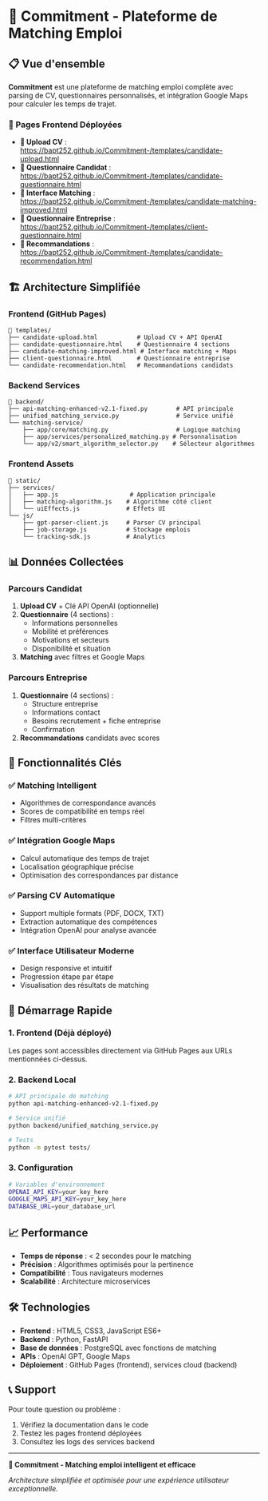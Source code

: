 # 🎯 Commitment - Plateforme de Matching Emploi

## 📋 Vue d'ensemble

**Commitment** est une plateforme de matching emploi complète avec parsing de CV, questionnaires personnalisés, et intégration Google Maps pour calculer les temps de trajet.

### 🚀 Pages Frontend Déployées

- **📄 Upload CV** : https://bapt252.github.io/Commitment-/templates/candidate-upload.html
- **📝 Questionnaire Candidat** : https://bapt252.github.io/Commitment-/templates/candidate-questionnaire.html  
- **🎯 Interface Matching** : https://bapt252.github.io/Commitment-/templates/candidate-matching-improved.html
- **🏢 Questionnaire Entreprise** : https://bapt252.github.io/Commitment-/templates/client-questionnaire.html
- **💼 Recommandations** : https://bapt252.github.io/Commitment-/templates/candidate-recommendation.html

## 🏗️ Architecture Simplifiée

### Frontend (GitHub Pages)
```
📁 templates/
├── candidate-upload.html           # Upload CV + API OpenAI
├── candidate-questionnaire.html    # Questionnaire 4 sections
├── candidate-matching-improved.html # Interface matching + Maps
├── client-questionnaire.html       # Questionnaire entreprise
└── candidate-recommendation.html   # Recommandations candidats
```

### Backend Services
```
📁 backend/
├── api-matching-enhanced-v2.1-fixed.py        # API principale
├── unified_matching_service.py                # Service unifié
└── matching-service/
    ├── app/core/matching.py                   # Logique matching
    ├── app/services/personalized_matching.py # Personnalisation
    └── app/v2/smart_algorithm_selector.py    # Sélecteur algorithmes
```

### Frontend Assets
```
📁 static/
├── services/
│   ├── app.js                    # Application principale
│   ├── matching-algorithm.js    # Algorithme côté client
│   └── uiEffects.js             # Effets UI
└── js/
    ├── gpt-parser-client.js     # Parser CV principal
    ├── job-storage.js           # Stockage emplois
    └── tracking-sdk.js          # Analytics
```

## 📊 Données Collectées

### Parcours Candidat
1. **Upload CV** + Clé API OpenAI (optionnelle)
2. **Questionnaire** (4 sections) :
   - Informations personnelles
   - Mobilité et préférences  
   - Motivations et secteurs
   - Disponibilité et situation
3. **Matching** avec filtres et Google Maps

### Parcours Entreprise
1. **Questionnaire** (4 sections) :
   - Structure entreprise
   - Informations contact
   - Besoins recrutement + fiche entreprise
   - Confirmation
2. **Recommandations** candidats avec scores

## 🎯 Fonctionnalités Clés

### ✅ Matching Intelligent
- Algorithmes de correspondance avancés
- Scores de compatibilité en temps réel
- Filtres multi-critères

### ✅ Intégration Google Maps
- Calcul automatique des temps de trajet
- Localisation géographique précise
- Optimisation des correspondances par distance

### ✅ Parsing CV Automatique
- Support multiple formats (PDF, DOCX, TXT)
- Extraction automatique des compétences
- Intégration OpenAI pour analyse avancée

### ✅ Interface Utilisateur Moderne
- Design responsive et intuitif
- Progression étape par étape
- Visualisation des résultats de matching

## 🚀 Démarrage Rapide

### 1. Frontend (Déjà déployé)
Les pages sont accessibles directement via GitHub Pages aux URLs mentionnées ci-dessus.

### 2. Backend Local
```bash
# API principale de matching
python api-matching-enhanced-v2.1-fixed.py

# Service unifié
python backend/unified_matching_service.py

# Tests
python -m pytest tests/
```

### 3. Configuration
```bash
# Variables d'environnement
OPENAI_API_KEY=your_key_here
GOOGLE_MAPS_API_KEY=your_key_here
DATABASE_URL=your_database_url
```

## 📈 Performance

- **Temps de réponse** : < 2 secondes pour le matching
- **Précision** : Algorithmes optimisés pour la pertinence
- **Compatibilité** : Tous navigateurs modernes
- **Scalabilité** : Architecture microservices

## 🛠️ Technologies

- **Frontend** : HTML5, CSS3, JavaScript ES6+
- **Backend** : Python, FastAPI
- **Base de données** : PostgreSQL avec fonctions de matching
- **APIs** : OpenAI GPT, Google Maps
- **Déploiement** : GitHub Pages (frontend), services cloud (backend)

## 📞 Support

Pour toute question ou problème :
1. Vérifiez la documentation dans le code
2. Testez les pages frontend déployées
3. Consultez les logs des services backend

---

**🎯 Commitment - Matching emploi intelligent et efficace**

*Architecture simplifiée et optimisée pour une expérience utilisateur exceptionnelle.*